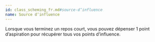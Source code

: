 ```yaml
---
id: class_scheming_fr.md#source-d’influence
name: Source d’influence
---
```


Lorsque vous terminez un repos court, vous pouvez dépenser 1 point d’aspiration pour récupérer tous vos points d’influence.

